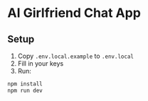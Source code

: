 # AI Girlfriend Chat App

## Setup
1. Copy `.env.local.example` to `.env.local`
2. Fill in your keys
3. Run:
```bash
npm install
npm run dev
```